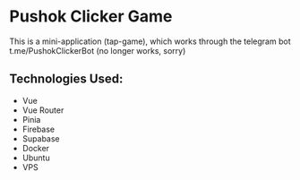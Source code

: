 # Pushok Clicker Game

This is a mini-application (tap-game), which works through the telegram bot t.me/PushokClickerBot (no longer works, sorry)

## Technologies Used:
- Vue
- Vue Router
- Pinia
- Firebase
- Supabase
- Docker
- Ubuntu
- VPS
